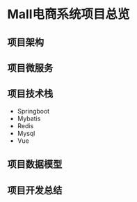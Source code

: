 # Mall电商系统项目总览

## 项目架构


## 项目微服务


## 项目技术栈

* Springboot
* Mybatis
* Redis
* Mysql
* Vue

## 项目数据模型



## 项目开发总结




